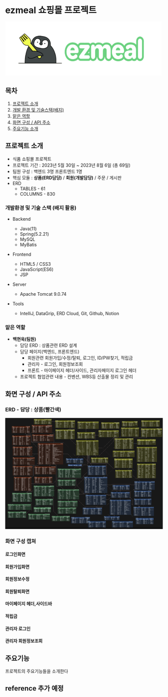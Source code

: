 # ezmeal 쇼핑몰 프로젝트

[//]: # (## 프로젝트 이미지 삽입&#40;너비 300정도, 가운데 정렬&#41; H2)
<img src="./img/ezmealLogo.png" width="500" height=""></img>

## 목차
1. [프로젝트 소개](#프로젝트-소개진행한-프로젝트에-대해-간단하게-5-10줄정도)
2. [개발 환경 및 기술스택(배지)](#개발환경-및-기술-스택-배지-활용)
3. [맡은 역할](#맡은-역할)
4. [화면 구성 / API 주소](#화면-구성--api-주소)
5. [주요기능 소개](#주요기능)

## 프로젝트 소개
- 식품 쇼핑몰 프로젝트
- 프로젝트 기간 : 2023년 5월 30일 ~ 2023년 8월 6일 (총 69일)
- 팀원 구성 : 백엔드 3명 프론트엔드 1명
- 핵심 모듈 : **상품(ERD담당)** / **회원(개발담당)** / 주문 / 게시판
- ERD 
  - TABLES - 61
  - COLUMNS - 830

### 개발환경 및 기술 스택 (배지 활용)
- Backend
  - Java(11)
  - Spring(5.2.21)
  - MySQL
  - MyBatis
- Frontend
  - HTML5 / CSS3 
  - JavaScript(ES6)
  - JSP
- Server
  - Apache Tomcat 9.0.74

- Tools
    - IntelliJ, DataGrip, ERD Cloud, Git, Github, Notion

### 맡은 역할
- **백현욱(팀원)**
  - 담당 ERD : 상품관련 ERD 설계
  - 담당 페이지(백엔드, 프론트엔드)
    - 회원관련 회원가입/수정/탈퇴, 로그인, ID/PW찾기, 적립금
    - 관리자 - 로그인, 회원정보조회
    - 프론트 - 마이페이지 헤더/사이드, 관리자페이지 로그인 헤더 
  - 프로젝트 협업관련 내용 - 컨벤션, WBS등 산출물 정리 및 관리 


    
[//]: # (참고사이트 :   )
[//]: # (https://cocoon1787.tistory.com/689)

## 화면 구성 / API 주소

### ERD - 담당 : 상품(빨간색)
<img src="./img/ezmealERD.png" ></img>

### 화면 구성 캡쳐 
#### 로그인화면
#### 회원가입화면
#### 회원정보수정
#### 회원탈퇴화면
#### 마이페이지 헤더,사이드바
#### 적립금
#### 관리자 로그인
#### 관리자 회원정보조회 


## 주요기능

프로젝트의 주요기능들을 소개한다

## reference 추가 예정 
